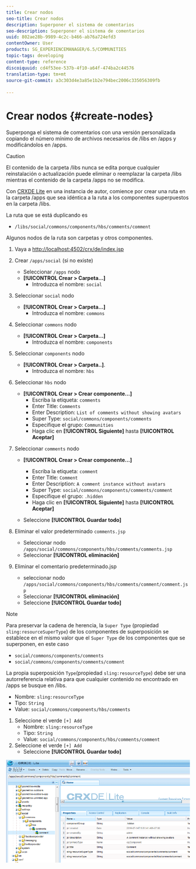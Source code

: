 ```yaml
---
title: Crear nodos
seo-title: Crear nodos
description: Superponer el sistema de comentarios
seo-description: Superponer el sistema de comentarios
uuid: 802ae28b-9989-4c2c-b466-ab76a724efd3
contentOwner: User
products: SG_EXPERIENCEMANAGER/6.5/COMMUNITIES
topic-tags: developing
content-type: reference
discoiquuid: cd4f53ee-537b-4f10-a64f-474ba2c44576
translation-type: tm+mt
source-git-commit: a3c303d4e3a85e1b2e794bec2006c335056309fb

---
```



# Crear nodos {#create-nodes}

Superponga el sistema de comentarios con una versión personalizada copiando el número mínimo de archivos necesarios de /libs en /apps y modificándolos en /apps.

>[!CAUTION]
>
>El contenido de la carpeta /libs nunca se edita porque cualquier reinstalación o actualización puede eliminar o reemplazar la carpeta /libs mientras el contenido de la carpeta /apps no se modifica.

Con [CRXDE Lite](../../help/sites-developing/developing-with-crxde-lite.md) en una instancia de autor, comience por crear una ruta en la carpeta /apps que sea idéntica a la ruta a los componentes superpuestos en la carpeta /libs.

La ruta que se está duplicando es

* `/libs/social/commons/components/hbs/comments/comment`

Algunos nodos de la ruta son carpetas y otros componentes.

1. Vaya a [http://localhost:4502/crx/de/index.jsp](http://localhost:4502/crx/de/index.jsp)
1. Crear `/apps/social` (si no existe)
   * Seleccionar `/apps` nodo
   * **[!UICONTROL Crear > Carpeta...]**
      * Introduzca el nombre: `social`
1. Seleccionar `social` nodo
   * **[!UICONTROL Crear > Carpeta...]**
      * Introduzca el nombre: `commons`
1. Seleccionar `commons` nodo
   * **[!UICONTROL Crear > Carpeta...]**
      * Introduzca el nombre: `components`
1. Seleccionar `components` nodo
   * **[!UICONTROL Crear > Carpeta..]**.
      * Introduzca el nombre: `hbs`
1. Seleccionar `hbs` nodo
   * **[!UICONTROL Crear > Crear componente...]**
      * Escriba la etiqueta: `comments`
      * Enter Title: `Comments`
      * Enter Description: `List of comments without showing avatars`
      * Super Type: `social/commons/components/comments`
      * Especifique el grupo: `Communities`
      * Haga clic en **[!UICONTROL Siguiente]** hasta **[!UICONTROL Aceptar]**
1. Seleccionar `comments` nodo

   * **[!UICONTROL Crear > Crear componente...]**

      * Escriba la etiqueta: `comment`
      * Enter Title: `Comment`
      * Enter Description: `A comment instance without avatars`
      * Super Type: `social/commons/components/comments/comment`
      * Especifique el grupo: `.hidden`
      * Haga clic en **[!UICONTROL Siguiente]** hasta **[!UICONTROL Aceptar]**
   * Seleccione **[!UICONTROL Guardar todo]**
1. Eliminar el valor predeterminado `comments.jsp`
   * Seleccionar nodo `/apps/social/commons/components/hbs/comments/comments.jsp`
   * Seleccionar **[!UICONTROL eliminación]**
1. Eliminar el comentario predeterminado.jsp
   * seleccionar nodo `/apps/social/commons/components/hbs/comments/comment/comment.jsp`
   * Seleccionar **[!UICONTROL eliminación]**
   * Seleccione **[!UICONTROL Guardar todo]**

>[!NOTE]
>
>Para preservar la cadena de herencia, la `Super Type` (propiedad `sling:resourceSuperType`) de los componentes de superposición se establece en el mismo valor que el `Super Type` de los componentes que se superponen, en este caso
>
>* `social/commons/components/comments`
>* `social/commons/components/comments/comment`
>



La propia superposición `Type`(propiedad `sling:resourceType`) debe ser una autorreferencia relativa para que cualquier contenido no encontrado en /apps se busque en /libs.
* Nombre: `sling:resourceType`
* Tipo: `String`
* Value: `social/commons/components/hbs/comments`

1. Seleccione el verde `[+] Add`
   * Nombre: `sling:resourceType`
   * Tipo: `String`
   * Value: `social/commons/components/hbs/comments/comment`
1. Seleccione el verde `[+] Add`
   * Seleccione **[!UICONTROL Guardar todo]**

![climage_1-4](assets/chlimage_1-4.png)

